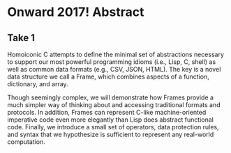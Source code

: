 # Onward 2017! Abstract

## Take 1

Homoiconic C  attempts to define the minimal set of abstractions necessary to support our most powerful programming idioms (i.e., Lisp, C, shell) as well as common data formats (e.g., CSV, JSON, HTML). The key is a novel data structure we call a Frame, which combines aspects of a function, dictionary, and array.

Though seemingly complex, we will demonstrate how Frames provide a much simpler way of thinking about and accessing traditional formats and protocols. In addition, Frames can represent C-like machine-oriented imperative code even more elegantly than Lisp does abstract functional code. Finally, we introduce a small set of operators, data protection rules, and syntax that we hypothesize is sufficient to represent any real-world computation.
